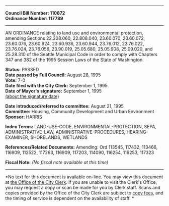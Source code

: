 * * * * *  
  
**Council Bill Number: [](#h0)[](#h2)110872**   
**Ordinance Number: 117789**  
  
* * * * *  
  
AN ORDINANCE relating to land use and environmental protection, amending Sections 22.208.060, 22.808.040, 23.60.070, 23.60.072, 23.60.076, 23.60.924, 23.60.936, 23.60.944, 23.76.012, 23.76.022, 23.76.024, 23.76.056, 23.90.019, 25.05.680, 25.05.908, 25.09.020, and 25.28.310 of the Seattle Municipal Code in order to comply with Chapters 347 and 382 of the 1995 Session Laws of the State of Washington.  
  
**Status:** PASSED   
**Date passed by Full Council:** August 28, 1995   
**Vote:** 7-0   
**Date filed with the City Clerk:** September 1, 1995   
**Date of Mayor's signature:** September 1, 1995   
[(about the signature date)](/~public/approvaldate.htm)   
  
  
**Date introduced/referred to committee:** August 21, 1995   
**Committee:** Housing, Community Development and Urban Environment   
**Sponsor:** HARRIS   
  
**Index Terms:** LAND-USE-CODE, ENVIRONMENTAL-PROTECTION, SEPA, ADMINISTRATIVE-LAW, ADMINISTRATIVE-PROCEDURES, HEARING-EXAMINER, SHORELANDS, WETLANDS  
  
**References/Related Documents:** Amending: Ord 113545, 117432, 113466, 116909, 112522, 117263, 116909, 117203, 114090, 116254, 116253, 117323  
  
**Fiscal Note:** *(No fiscal note available at this time)*  
  
* * * * *  
  
*No text for this document is available on-line. You may view this document at [the Office of the City Clerk](http://www.seattle.gov/leg/clerk/contactUs.htm). If you are unable to visit the Clerk's Office, you may request a copy or scan be made for you by Clerk staff. Scans and copies provided by the Office of the City Clerk are subject to [copy fees](http://clerk.seattle.gov/~public/clerkfees.htm), and the timing of service is dependent on the availability of staff. *  
  
  
